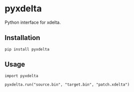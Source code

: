# pyxdelta
Python interface for xdelta.

## Installation
`pip install pyxdelta`

## Usage
```
import pyxdelta

pyxdelta.run("source.bin", "target.bin", "patch.xdelta")
```
